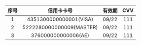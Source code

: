 | 序号 | 信用卡卡号 | 有效期 | CVV | 
| :-: | :-: | :-: | :-: |
| 1 | 4351300000000001(VISA) | 09/22 | 111 | 
| 2 | 5222280000000009(MASTER) | 09/22 | 111 | 
| 3 | 376000000000006(AE) | 09/22 | 111 | 
